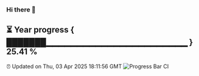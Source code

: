 ### Hi there 👋
⏳ Year progress { ███████▁▁▁▁▁▁▁▁▁▁▁▁▁▁▁▁▁▁▁▁▁▁▁ } 25.41 %
---
⏰ Updated on Thu, 03 Apr 2025 18:11:56 GMT
![Progress Bar CI](https://github.com/Moyi321/Moyi321/workflows/Progress%20Bar%20CI/badge.svg)
